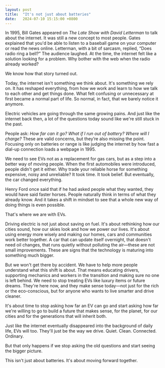 ```yaml
---
layout: post
title:  "It's not just about batteries"
date:   2024-07-10 15:15:00 +0800
---
```


In 1995, Bill Gates appeared on *The Late Show with David Letterman* to talk about the internet. It was still a new concept to most people. Gates explained that you'd be able to listen to a baseball game on your computer or read the news online. Letterman, with a bit of sarcasm, replied, “Does radio ring a bell?” The audience laughed. At the time, the internet felt like a solution looking for a problem. Why bother with the web when the radio already worked?

We know how that story turned out.

Today, the internet isn't something we think about. It's something we rely on. It has reshaped everything, from how we work and learn to how we talk to each other and get things done. What felt confusing or unnecessary at first became a normal part of life. So normal, in fact, that we barely notice it anymore.

Electric vehicles are going through the same growing pains. And just like the internet back then, a lot of the questions today sound like we're still stuck in the past.

People ask: *How far can it go? What if I run out of battery? Where will I charge?* These are valid concerns, but they’re also missing the point. Focusing only on batteries or range is like judging the internet by how fast a dial-up connection loads a webpage in 1995.

We need to see EVs not as a replacement for gas cars, but as a step into a better way of moving people. When the first automobiles were introduced, people didn't get it either. Why trade your reliable horse for something expensive, noisy and unreliable? It took time. It took belief. But eventually, the car changed everything.

Henry Ford once said that if he had asked people what they wanted, they would have said faster horses. People naturally think in terms of what they already know. And it takes a shift in mindset to see that a whole new way of doing things is even possible.

That's where we are with EVs.

Driving electric is not just about saving on fuel. It's about rethinking how our cities sound, how our skies look and how we power our lives. It's about using energy more wisely and making our homes, cars and communities work better together. A car that can update itself overnight, that doesn't need oil changes, that runs quietly without polluting the air—these are not small improvements. These are signs that the technology is maturing into something much bigger.

But we won't get there by accident. We have to help more people understand what this shift is about. That means educating drivers, supporting mechanics and workers in the transition and making sure no one is left behind. We need to stop treating EVs like luxury items or future dreams. They're here now, and they make sense today—not just for the rich or the eco-conscious, but for anyone who wants to live smarter and drive cleaner.

It's about time to stop asking how far an EV can go and start asking how far we're willing to go to build a future that makes sense, for the planet, for our cities and for the generations that will inherit both.

Just like the internet eventually disappeared into the background of daily life, EVs will too. They'll just be the way we drive. Quiet. Clean. Connected. Ordinary.

But that only happens if we stop asking the old questions and start seeing the bigger picture.

This isn't just about batteries. It's about moving forward together.
